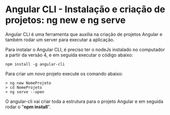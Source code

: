 # Angular CLI - Instalação e criação de projetos: ng new e ng serve

Angular CLI é uma ferramenta que auxilia na criação de projetos Angular e também rodar um server para executar a aplicação.

Para instalar o Angular CLI, é preciso ter o nodeJs instalado no computador a partir da versão 4, e em seguida executar o código abaixo:

```
npm install -g angular-cli
```
Para criar um novo projeto execute os comando abaixo:
```
> ng new NomeProjeto
> cd NomeProjeto
> ng serve --open
```
O angular-cli vai criar toda a estrutura para o projeto Angular e em seguida rodar o "**npm install**".
